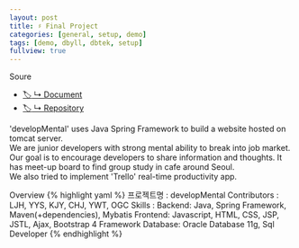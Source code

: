 ```yaml
---
layout: post
title: ♯ Final Project
categories: [general, setup, demo]
tags: [demo, dbyll, dbtek, setup]
fullview: true
---
```


Soure
- [:label: ↳ Document](https://jnuho.github.io/developMental)
- [:label: ↳ Repository](https://github.com/fggo/developMental)

'developMental' uses Java Spring Framework to build a website hosted on tomcat server.<br>
We are junior developers with strong mental ability to break into job market.<br>
Our goal is to encourage developers to share information and thoughts.
It has meet-up board to find group study in cafe around Seoul.<br>
We also tried to implement 'Trello' real-time productivity app.<br>

Overview
{% highlight yaml %}
프로젝트명 : developMental
Contributors :  
   LJH, YYS, KJY, CHJ, YWT, OGC
Skills : 
  Backend: Java, Spring Framework, Maven(+dependencies), Mybatis
  Frontend: Javascript, HTML, CSS, JSP, JSTL, Ajax, Bootstrap 4 Framework
  Database: Oracle Database 11g, Sql Developer
{% endhighlight %}

